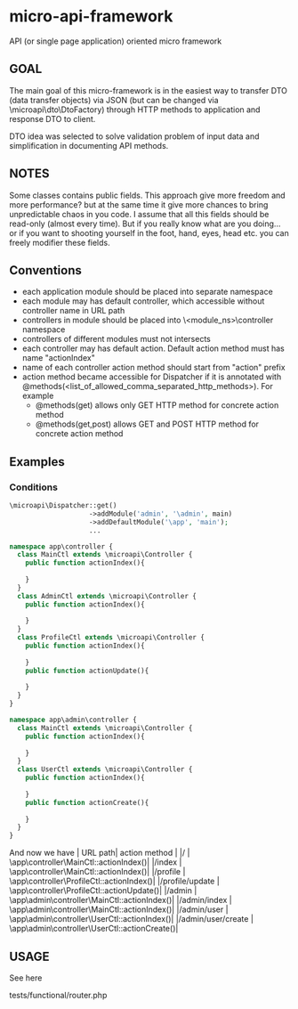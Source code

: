 # micro-api-framework
API (or single page application) oriented micro framework

## GOAL
The main goal of this micro-framework is in the easiest way to transfer DTO (data transfer objects) via JSON (but can be
changed via \microapi\dto\DtoFactory) through HTTP methods to application and response DTO to client.
  
DTO idea was selected to solve validation problem of input data and simplification in documenting API methods.  

## NOTES
Some classes contains public fields. This approach
give more freedom and more performance? but at the same time it give more chances to
bring unpredictable chaos in you code. I assume that all this fields should be read-only
(almost every time). But if you really know what are you doing... or if you want to
shooting yourself in the foot, hand, eyes, head etc. you can freely modifier these fields.  

## Conventions
- each application module should be placed into separate namespace
- each module may has default controller, which accessible without controller name in URL path
- controllers in module should be placed into \\<module_ns>\controller namespace
- controllers of different modules must not intersects
- each controller may has default action. Default action method must has name "actionIndex"
- name of each controller action method should start from "action" prefix
- action method became accessible for Dispatcher if it is annotated with 
@methods(<list_of_allowed_comma_separated_http_methods>). For example
  - @methods(get) allows only GET HTTP method for concrete action method
  - @methods(get,post) allows GET and POST HTTP method for concrete action method

## Examples
### Conditions

```php
\microapi\Dispatcher::get()
                    ->addModule('admin', '\admin', main)
                    ->addDefaultModule('\app', 'main');
                    ...

namespace app\controller {
  class MainCtl extends \microapi\Controller {
    public function actionIndex(){
      
    }
  }
  class AdminCtl extends \microapi\Controller {
    public function actionIndex(){
      
    }
  }
  class ProfileCtl extends \microapi\Controller {
    public function actionIndex(){
      
    }
    public function actionUpdate(){
      
    }    
  }  
}

namespace app\admin\controller {
  class MainCtl extends \microapi\Controller {
    public function actionIndex(){
      
    }
  }
  class UserCtl extends \microapi\Controller {
    public function actionIndex(){
      
    }
    public function actionCreate(){
      
    }
  }
}

```
And now we have
| URL path| action method |
|/ | \app\controller\MainCtl::actionIndex()|
|/index | \app\controller\MainCtl::actionIndex()|
|/profile | \app\controller\ProfileCtl::actionIndex()|
|/profile/update | \app\controller\ProfileCtl::actionUpdate()|
|/admin | \app\admin\controller\MainCtl::actionIndex()|
|/admin/index | \app\admin\controller\MainCtl::actionIndex()|
|/admin/user | \app\admin\controller\UserCtl::actionIndex()|
|/admin/user/create | \app\admin\controller\UserCtl::actionCreate()|

## USAGE

See here

tests/functional/router.php